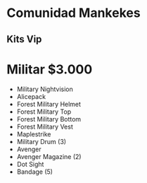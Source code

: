 # Comunidad Mankekes
## Kits Vip
# Militar $3.000
- Military Nightvision 
- Alicepack
- Forest Military Helmet
- Forest Military Top
- Forest Military Bottom
- Forest Military Vest
- Maplestrike
- Military Drum (3)
- Avenger
- Avenger Magazine (2)
- Dot Sight
- Bandage (5)
